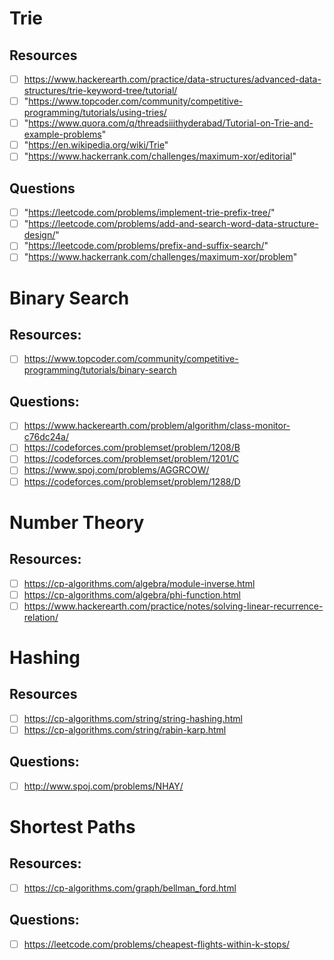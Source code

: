 # Trie

## Resources

- [ ] https://www.hackerearth.com/practice/data-structures/advanced-data-structures/trie-keyword-tree/tutorial/
- [ ] "https://www.topcoder.com/community/competitive-programming/tutorials/using-tries/
- [ ] "https://www.quora.com/q/threadsiiithyderabad/Tutorial-on-Trie-and-example-problems"
- [ ] "https://en.wikipedia.org/wiki/Trie"
- [ ] "https://www.hackerrank.com/challenges/maximum-xor/editorial"

## Questions

- [ ] "https://leetcode.com/problems/implement-trie-prefix-tree/"
- [ ] "https://leetcode.com/problems/add-and-search-word-data-structure-design/"
- [ ] "https://leetcode.com/problems/prefix-and-suffix-search/"
- [ ] "https://www.hackerrank.com/challenges/maximum-xor/problem"

# Binary Search

## Resources:

- [ ] https://www.topcoder.com/community/competitive-programming/tutorials/binary-search

## Questions:
- [ ] https://www.hackerearth.com/problem/algorithm/class-monitor-c76dc24a/
- [ ] https://codeforces.com/problemset/problem/1208/B
- [ ] https://codeforces.com/problemset/problem/1201/C
- [ ] https://www.spoj.com/problems/AGGRCOW/
- [ ] https://codeforces.com/problemset/problem/1288/D

# Number Theory

## Resources:

- [ ] https://cp-algorithms.com/algebra/module-inverse.html
- [ ] https://cp-algorithms.com/algebra/phi-function.html
- [ ] https://www.hackerearth.com/practice/notes/solving-linear-recurrence-relation/

# Hashing

## Resources

- [ ] https://cp-algorithms.com/string/string-hashing.html
- [ ] https://cp-algorithms.com/string/rabin-karp.html
    
## Questions:
- [ ] http://www.spoj.com/problems/NHAY/

# Shortest Paths

## Resources:

- [ ] https://cp-algorithms.com/graph/bellman_ford.html

## Questions:

- [ ] https://leetcode.com/problems/cheapest-flights-within-k-stops/